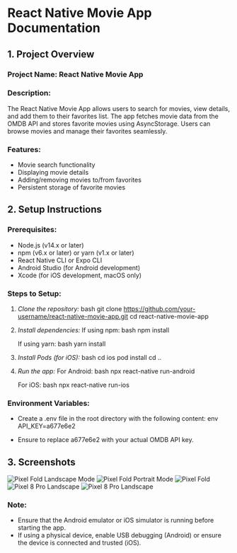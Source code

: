 # React Native Movie App Documentation

## 1. Project Overview

### Project Name: React Native Movie App

### Description:
The React Native Movie App allows users to search for movies, view details, and add them to their favorites list. The app fetches movie data from the OMDB API and stores favorite movies using AsyncStorage. Users can browse movies and manage their favorites seamlessly.

### Features:
- Movie search functionality
- Displaying movie details
- Adding/removing movies to/from favorites
- Persistent storage of favorite movies

## 2. Setup Instructions

### Prerequisites:
- Node.js (v14.x or later)
- npm (v6.x or later) or yarn (v1.x or later)
- React Native CLI or Expo CLI
- Android Studio (for Android development)
- Xcode (for iOS development, macOS only)

### Steps to Setup:

1. *Clone the repository:*
   bash
   git clone https://github.com/your-username/react-native-movie-app.git
   cd react-native-movie-app
   

2. *Install dependencies:*
   If using npm:
   bash
   npm install
   
   If using yarn:
   bash
   yarn install
   

3. *Install Pods (for iOS):*
   bash
   cd ios
   pod install
   cd ..
   

4. *Run the app:*
   For Android:
   bash
   npx react-native run-android
   
   For iOS:
   bash
   npx react-native run-ios
   

### Environment Variables:
- Create a .env file in the root directory with the following content:
  env
  API_KEY=a677e6e2
  
- Ensure to replace a677e6e2 with your actual OMDB API key.


## 3. Screenshots
![Pixel Fold Landscape Mode](./screenshots/s1.png)
![Pixel Fold Portrait Mode](./screenshots/s2.png)
![Pixel Fold](./screenshots/s3.png)
![Pixel 8 Pro Landscape](./screenshots/s4.png)
![Pixel 8 Pro Landscape](./screenshots/s5.png)

### Note:
- Ensure that the Android emulator or iOS simulator is running before starting the app.
- If using a physical device, enable USB debugging (Android) or ensure the device is connected and trusted (iOS).